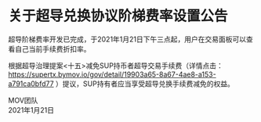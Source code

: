 # 关于超导兑换协议阶梯费率设置公告

超导阶梯费率开发已完成，于2021年1月21日下午三点起，用户在交易面板可以查看自己当前手续费折扣率。

根据超导治理提案<十五>减免SUP持币者超导交易手续费（详情点击：https://supertx.bymov.io/gov/detail/19903a65-8a67-4ae8-a153-a791ca0bfd77 ）提议，SUP持有者应当享受超导兑换手续费减免的权益。

MOV团队  
2021年1月21日


